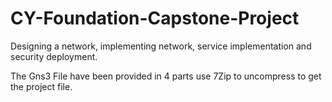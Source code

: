# CY-Foundation-Capstone-Project
 Designing a network, implementing network, service implementation and security deployment.

The Gns3 File have been provided in 4 parts use 7Zip to uncompress to get the project file.
